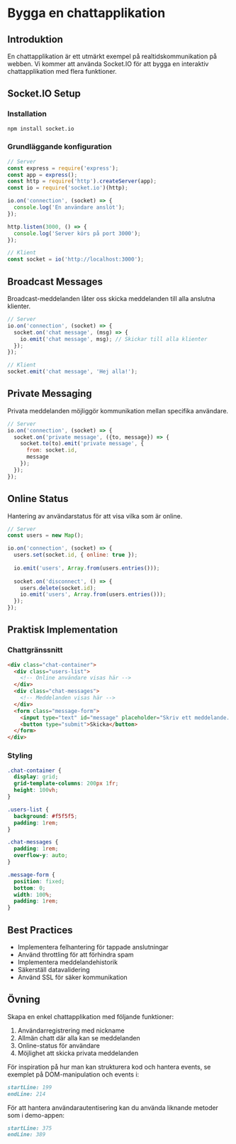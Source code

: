 # Bygga en chattapplikation

## Introduktion
En chattapplikation är ett utmärkt exempel på realtidskommunikation på webben. Vi kommer att använda Socket.IO för att bygga en interaktiv chattapplikation med flera funktioner.

## Socket.IO Setup

### Installation
```bash
npm install socket.io
```

### Grundläggande konfiguration
```javascript
// Server
const express = require('express');
const app = express();
const http = require('http').createServer(app);
const io = require('socket.io')(http);

io.on('connection', (socket) => {
  console.log('En användare anslöt');
});

http.listen(3000, () => {
  console.log('Server körs på port 3000');
});

// Klient
const socket = io('http://localhost:3000');
```

## Broadcast Messages
Broadcast-meddelanden låter oss skicka meddelanden till alla anslutna klienter.

```javascript
// Server
io.on('connection', (socket) => {
  socket.on('chat message', (msg) => {
    io.emit('chat message', msg); // Skickar till alla klienter
  });
});

// Klient
socket.emit('chat message', 'Hej alla!');
```

## Private Messaging
Privata meddelanden möjliggör kommunikation mellan specifika användare.

```javascript
// Server
io.on('connection', (socket) => {
  socket.on('private message', ({to, message}) => {
    socket.to(to).emit('private message', {
      from: socket.id,
      message
    });
  });
});
```

## Online Status
Hantering av användarstatus för att visa vilka som är online.

```javascript
// Server
const users = new Map();

io.on('connection', (socket) => {
  users.set(socket.id, { online: true });
  
  io.emit('users', Array.from(users.entries()));
  
  socket.on('disconnect', () => {
    users.delete(socket.id);
    io.emit('users', Array.from(users.entries()));
  });
});
```

## Praktisk Implementation

### Chattgränssnitt
```html
<div class="chat-container">
  <div class="users-list">
    <!-- Online användare visas här -->
  </div>
  <div class="chat-messages">
    <!-- Meddelanden visas här -->
  </div>
  <form class="message-form">
    <input type="text" id="message" placeholder="Skriv ett meddelande...">
    <button type="submit">Skicka</button>
  </form>
</div>
```

### Styling
```css
.chat-container {
  display: grid;
  grid-template-columns: 200px 1fr;
  height: 100vh;
}

.users-list {
  background: #f5f5f5;
  padding: 1rem;
}

.chat-messages {
  padding: 1rem;
  overflow-y: auto;
}

.message-form {
  position: fixed;
  bottom: 0;
  width: 100%;
  padding: 1rem;
}
```

## Best Practices
- Implementera felhantering för tappade anslutningar
- Använd throttling för att förhindra spam
- Implementera meddelandehistorik
- Säkerställ datavalidering
- Använd SSL för säker kommunikation

## Övning
Skapa en enkel chattapplikation med följande funktioner:
1. Användarregistrering med nickname
2. Allmän chatt där alla kan se meddelanden
3. Online-status för användare
4. Möjlighet att skicka privata meddelanden

För inspiration på hur man kan strukturera kod och hantera events, se exemplet på DOM-manipulation och events i:
```markdown:src/kapitel_4/dom-manipulation-events.md
startLine: 199
endLine: 214
```

För att hantera användarautentisering kan du använda liknande metoder som i demo-appen:
```markdown:src/kapitel_9/demo.md
startLine: 375
endLine: 389
```
